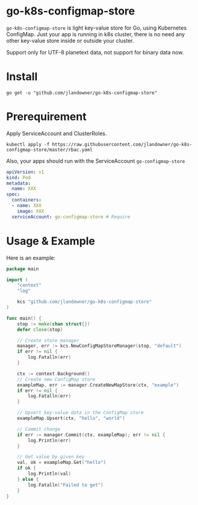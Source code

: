 # go-k8s-configmap-store

`go-k8s-configmap-store` is light key-value store for Go, using Kubernetes ConfigMap.
Just your app is running in k8s cluster, there is no need any other key-value store inside or outside your cluster.

Support only for UTF-8 planetext data, not support for binary data now.

# Install

```shell
go get -u "github.com/jlandowner/go-k8s-configmap-store"
```

# Prerequirement

Apply ServiceAccount and ClusterRoles.

```shell
kubectl apply -f https://raw.githubusercontent.com/jlandowner/go-k8s-configmap-store/master/rbac.yaml
```

Also, your apps should run with the ServiceAccount `go-configmap-store`

```yaml
apiVersion: v1
kind: Pod
metadata:
  name: XXX
spec:
  containers:
  - name: XXX
    image: XXX
  serviceAccount: go-configmap-store # Require
```

# Usage & Example

Here is an example: 

```go
package main

import (
	"context"
	"log"

	kcs "github.com/jlandowner/go-k8s-configmap-store"
)

func main() {
	stop := make(chan struct{})
	defer close(stop)

    // Create store manager
	manager, err := kcs.NewConfigMapStoreManager(stop, "default")
	if err != nil {
		log.Fatalln(err)
	}

	ctx := context.Background()
    // Create new ConfigMap store
	exampleMap, err := manager.CreateNewMapStore(ctx, "example")
	if err != nil {
		log.Fatalln(err)
	}

    // Upsert key-value data in the ConfigMap store
	exampleMap.Upsert(ctx, "hello", "world")

    // Commit change
	if err := manager.Commit(ctx, exampleMap); err != nil {
		log.Println(err)
	}

    // Get value by given key
	val, ok = exampleMap.Get("hello")
	if ok {
		log.Println(val)
	} else {
		log.Fatalln("Failed to get")
	}
}
```

